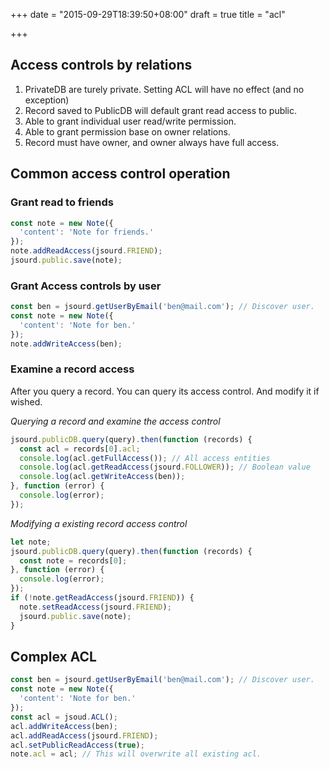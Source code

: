 +++
date = "2015-09-29T18:39:50+08:00"
draft = true
title = "acl"

+++

## Access controls by relations

1. PrivateDB are turely private. Setting ACL will have no effect (and no exception)
1. Record saved to PublicDB will default grant read access to public.
1. Able to grant individual user read/write permission.
1. Able to grant permission base on owner relations.
1. Record must have owner, and owner always have full access.

## Common access control operation

### Grant read to friends

```javascript
const note = new Note({
  'content': 'Note for friends.'
});
note.addReadAccess(jsourd.FRIEND);
jsourd.public.save(note);
```

### Grant Access controls by user

```javascript
const ben = jsourd.getUserByEmail('ben@mail.com'); // Discover user.
const note = new Note({
  'content': 'Note for ben.'
});
note.addWriteAccess(ben);
```

### Examine a record access

After you query a record. You can query its access control. And modify it if
wished.

_Querying a record and examine the access control_

``` javascript
jsourd.publicDB.query(query).then(function (records) {
  const acl = records[0].acl;
  console.log(acl.getFullAccess()); // All access entities
  console.log(acl.getReadAccess(jsourd.FOLLOWER)); // Boolean value 
  console.log(acl.getWriteAccess(ben));
}, function (error) {
  console.log(error);
});
```

_Modifying a existing record access control_

``` javascript
let note;
jsourd.publicDB.query(query).then(function (records) {
  const note = records[0];
}, function (error) {
  console.log(error);
});
if (!note.getReadAccess(jsourd.FRIEND)) {
  note.setReadAccess(jsourd.FRIEND);
  jsourd.public.save(note);
}
```

## Complex ACL

```javascript
const ben = jsourd.getUserByEmail('ben@mail.com'); // Discover user.
const note = new Note({
  'content': 'Note for ben.'
});
const acl = jsoud.ACL();
acl.addWriteAccess(ben);
acl.addReadAccess(jsourd.FRIEND);
acl.setPublicReadAccess(true);
note.acl = acl; // This will overwrite all existing acl.
```
